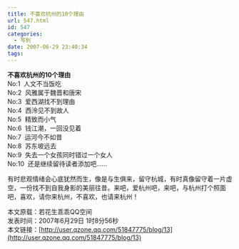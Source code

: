 ```yaml
---
title: 不喜欢杭州的10个理由
url: 547.html
id: 547
categories:
  - 写到
date: 2007-06-29 23:40:34
tags:
---
```


**不喜欢杭州的10个理由**  
No:1  人文不当饭吃  
No:2  风雅属于魏晋和唐宋  
No:3  爱西湖找不到理由  
No:4  西泠见不到故人  
No:5  精致而小气  
No:6  钱江潮，一回没见着  
No:7  运河今不如昔  
No:8  苏东坡远去  
No:9  失去一个女孩同时错过一个女人  
No:10  还是继续留待读者添加吧……  
  
有时悲观情绪会心底犹然而生，像是与生俱来，留守杭城，有时真像留守着一片虚空，一份找不到自我身影的美丽往昔。来吧，爱杭州吧，来吧，与杭州打个照面吧，喜欢，请你来杭州，不喜欢，也请来杭州！  
  
本文原载：若花生乖乖QQ空间  
发表时间：2007年6月29日 1时8分56秒          
本文链接：[http://user.qzone.qq.com/51847775/blog/13](http://user.qzone.qq.com/51847775/blog/13)